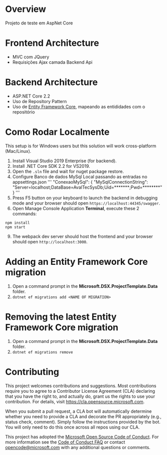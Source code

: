 # Overview
Projeto de teste em AspNet Core

# Frontend Architecture
- MVC com JQuery
- Requisições Ajax camada Backend Api

# Backend Architecture
- ASP.NET Core 2.2
- Uso de Repository Pattern 
- Uso de [Entity Framework Core]('https://docs.microsoft.com/pt-br/ef/core/'), mapeando as entididades com o repositório

# Como Rodar Localmente
This setup is for Windows users but this solution will work cross-platform (Mac/Linux).
1. Install Visual Studio 2019 Enterprise (for backend).
2. Install .NET Core SDK 2.2 for VS2019.
4. Open the `.sln` file and wait for nuget package restore.
5. Configure Banco de dados MySql Local passando as entradas no appsettings.json
'''
   "ConexaoMySql": {
    "MySqlConnectionString": "Server=localhost;DataBase=AvalTecSysDb;Uid=*******;Pwd=********"
  }
'''
6. Press F5 button on your keyboard to launch the backend in debugging mode and your browser should open `https://localhost:44345/swagger`.
8. Open Manage Console Application **Terminal**, execute these 2 commands:
```
npm install
npm start
```
9. The webpack dev server should host the frontend and your browser should open `http://localhost:3000`.

# Adding an Entity Framework Core migration
1. Open a command prompt in the **Microsoft.DSX.ProjectTemplate.Data** folder.
2. `dotnet ef migrations add <NAME OF MIGRATION>`

# Removing the latest Entity Framework Core migration
1. Open a command prompt in the **Microsoft.DSX.ProjectTemplate.Data** folder.
2. `dotnet ef migrations remove`

# Contributing

This project welcomes contributions and suggestions.  Most contributions require you to agree to a
Contributor License Agreement (CLA) declaring that you have the right to, and actually do, grant us
the rights to use your contribution. For details, visit https://cla.opensource.microsoft.com.

When you submit a pull request, a CLA bot will automatically determine whether you need to provide
a CLA and decorate the PR appropriately (e.g., status check, comment). Simply follow the instructions
provided by the bot. You will only need to do this once across all repos using our CLA.

This project has adopted the [Microsoft Open Source Code of Conduct](https://opensource.microsoft.com/codeofconduct/).
For more information see the [Code of Conduct FAQ](https://opensource.microsoft.com/codeofconduct/faq/) or
contact [opencode@microsoft.com](mailto:opencode@microsoft.com) with any additional questions or comments.
